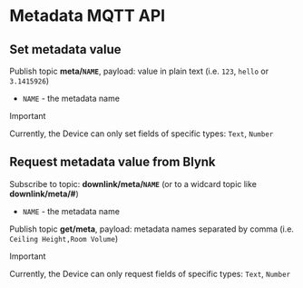 # Metadata MQTT API

## Set metadata value

Publish topic **meta/`NAME`**, payload: value in plain text (i.e. `123`, `hello` or `3.1415926`)

- `NAME` - the metadata name

> [!IMPORTANT]
> Currently, the Device can only set fields of specific types:
> `Text`, `Number`

## Request metadata value from Blynk

Subscribe to topic: **downlink/meta/`NAME`** (or to a widcard topic like **downlink/meta/#**)

- `NAME` - the metadata name

Publish topic **get/meta**, payload: metadata names separated by comma (i.e. `Ceiling Height,Room Volume`)

> [!IMPORTANT]
> Currently, the Device can only request fields of specific types:
> `Text`, `Number`

